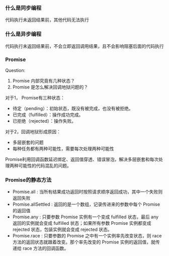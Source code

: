 
### 什么是同步编程
代码执行未返回结果前，其他代码无法执行
### 什么是异步编程
代码执行未返回结果前，不会立即返回调用结果，且不会影响阻塞后面的代码执行
### Promise
Question:
1. Promise 内部究竟有几种状态？
2. Promise 是怎么解决回调地狱问题的？

对于1， Promise有三种状态：

* 待定（pending）：初始状态，既没有被完成，也没有被拒绝。
* 已完成（fulfilled）：操作成功完成。
* 已拒绝（rejected）：操作失败。

对于2，回调地狱形成原因：
* 多层嵌套的问题
* 每种任务都有两种可能性，需要每次处理两种可能性

Promise利用回调函数延迟绑定、返回值穿透、错误冒泡，解决多层嵌套和每次处理两种可能性的代码混乱的问题。

### Promise的静态方法
* Promise.all : 当所有结果成功返回时按照请求顺序返回成功，其中一个失败则返回失败
* Promise.allSettled : 返回的是一个数组，记录传进来的参数中每个 Promise 的返回值
* Promise.any : 只要参数 Promise 实例有一个变成 fulfilled 状态，最后 any 返回的实例就会变成 fulfilled 状态；如果所有参数 Promise 实例都变成 rejected 状态，包装实例就会变成 rejected 状态。
* Promise.race : 只要参数的 Promise 之中有一个实例率先改变状态，则 race 方法的返回状态就跟着改变。那个率先改变的 Promise 实例的返回值，就传递给 race 方法的回调函数。



